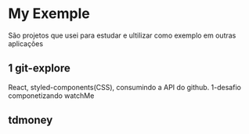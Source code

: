 # My Exemple

São projetos que usei para estudar e ultilizar como exemplo em outras aplicações

## 1 git-explore

React, styled-components(CSS), consumindo a API do github.
1-desafio componetizando watchMe

## tdmoney
